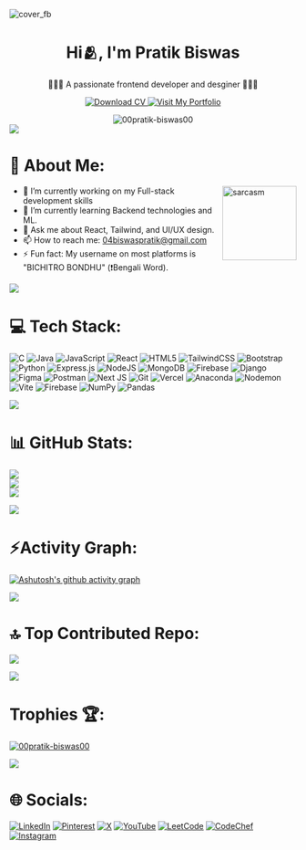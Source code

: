 <!--- cover image --->
![cover_fb](https://github.com/user-attachments/assets/d58270e3-27e0-4948-a853-0cdf6d708b7d)

<!--- name --->

<h1 align="center">Hi🫂, I'm Pratik Biswas</h1>
<p align="center">🧑🏻‍💻 A passionate frontend developer and desginer 🧑🏻‍💻</p>
<p align="center">

<div align="center">
  <a href="https://drive.google.com/drive/folders/1W-rVoNZdPrJ3tKklty-iBI4uzHhfrtJX">
    <img src="https://img.shields.io/badge/Download%20CV-%230077B5.svg?logo=googledrive&logoColor=white" alt="Download CV">
  </a>
  <a href="https://pratikbiswas-2004.web.app/">
    <img src="https://img.shields.io/badge/Visit%20My%20Portfolio-%230077B5.svg?logo=googlechrome&logoColor=white" alt="Visit My Portfolio">
  </a>
</p>
  <img src="https://komarev.com/ghpvc/?username=00pratik-biswas00&label=Profile%20views&color=0e75b6&style=flat" alt="00pratik-biswas00" /> 
</div>

<img src="https://user-images.githubusercontent.com/73097560/115834477-dbab4500-a447-11eb-908a-139a6edaec5c.gif">

<!--- about --->

# 💫 About Me:

<img align="right" alt="sarcasm" width="130" src="https://media.tenor.com/a9DAbtTbUsAAAAAj/thats-not-who-i-am-grady-smith.gi">

  <ul class="list-none p-0 m-0 text-left">
    <li>🔭 I’m currently working on my Full-stack development skills</li>
    <li>🌱 I’m currently learning Backend technologies and ML.</li>
    <li>💬 Ask me about React, Tailwind, and UI/UX design.</li>
    <li>📫 How to reach me: <a href="mailto:04biswaspratik@gmail.com" class="text-blue-500 underline">04biswaspratik@gmail.com</a></li>
    <li>⚡ Fun fact: My username on most platforms is "BICHITRO BONDHU" (❗Bengali Word).</li>
  </ul>

<img src="https://user-images.githubusercontent.com/73097560/115834477-dbab4500-a447-11eb-908a-139a6edaec5c.gif">

<!--- skills --->

# 💻 Tech Stack:
![C](https://img.shields.io/badge/c-%2300599C.svg?style=flat&logo=c&logoColor=white) ![Java](https://img.shields.io/badge/java-%23ED8B00.svg?style=flat&logo=openjdk&logoColor=white) ![JavaScript](https://img.shields.io/badge/javascript-%23323330.svg?style=flat&logo=javascript&logoColor=%23F7DF1E) ![React](https://img.shields.io/badge/react-%2320232a.svg?style=flat&logo=react&logoColor=%2361DAFB) ![HTML5](https://img.shields.io/badge/html5-%23E34F26.svg?style=flat&logo=html5&logoColor=white) ![TailwindCSS](https://img.shields.io/badge/tailwindcss-%2338B2AC.svg?style=flat&logo=tailwind-css&logoColor=white) ![Bootstrap](https://img.shields.io/badge/bootstrap-%238511FA.svg?style=flat&logo=bootstrap&logoColor=white) ![Python](https://img.shields.io/badge/python-3670A0?style=flat&logo=python&logoColor=ffdd54) ![Express.js](https://img.shields.io/badge/express.js-%23404d59.svg?style=flat&logo=express&logoColor=%2361DAFB) ![NodeJS](https://img.shields.io/badge/node.js-6DA55F?style=flat&logo=node.js&logoColor=white) ![MongoDB](https://img.shields.io/badge/MongoDB-%234ea94b.svg?style=flat&logo=mongodb&logoColor=white) ![Firebase](https://img.shields.io/badge/firebase-%23039BE5.svg?style=flat&logo=firebase) ![Django](https://img.shields.io/badge/django-%23092E20.svg?style=flat&logo=django&logoColor=white) ![Figma](https://img.shields.io/badge/figma-%23F24E1E.svg?style=flat&logo=figma&logoColor=white) ![Postman](https://img.shields.io/badge/Postman-FF6C37?style=flat&logo=postman&logoColor=white) ![Next JS](https://img.shields.io/badge/Next-black?style=flat&logo=next.js&logoColor=white) ![Git](https://img.shields.io/badge/git-%23F05033.svg?style=flat&logo=git&logoColor=white) ![Vercel](https://img.shields.io/badge/vercel-%23000000.svg?style=flat&logo=vercel&logoColor=white) ![Anaconda](https://img.shields.io/badge/Anaconda-%2344A833.svg?style=flat&logo=anaconda&logoColor=white) ![Nodemon](https://img.shields.io/badge/NODEMON-%23323330.svg?style=flat&logo=nodemon&logoColor=%BBDEAD) ![Vite](https://img.shields.io/badge/vite-%23646CFF.svg?style=flat&logo=vite&logoColor=white) ![Firebase](https://img.shields.io/badge/firebase-a08021?style=flat&logo=firebase&logoColor=ffcd34) ![NumPy](https://img.shields.io/badge/numpy-%23013243.svg?style=flat&logo=numpy&logoColor=white) ![Pandas](https://img.shields.io/badge/pandas-%23150458.svg?style=flat&logo=pandas&logoColor=white) 

<img src="https://user-images.githubusercontent.com/73097560/115834477-dbab4500-a447-11eb-908a-139a6edaec5c.gif">

<!--- github stats --->

# 📊 GitHub Stats:
![](https://github-readme-stats.vercel.app/api?username=00Pratik-Biswas00&theme=dark&hide_border=false&include_all_commits=true&count_private=false)<br/>
![](https://github-readme-streak-stats.herokuapp.com/?user=00Pratik-Biswas00&theme=dark&hide_border=false)<br/>
![](https://github-readme-stats.vercel.app/api/top-langs/?username=00Pratik-Biswas00&theme=dark&hide_border=false&include_all_commits=true&count_private=false&layout=compact)

<img src="https://user-images.githubusercontent.com/73097560/115834477-dbab4500-a447-11eb-908a-139a6edaec5c.gif">

<!--- activity graph --->

# ⚡Activity Graph:

[![Ashutosh's github activity graph](https://github-readme-activity-graph.vercel.app/graph?username=00Pratik-Biswas00&bg_color=000000&color=ffffff&line=00ffff&point=00a89d&area=true&hide_border=true)](https://github.com/ashutosh00710/github-readme-activity-graph)

<img src="https://user-images.githubusercontent.com/73097560/115834477-dbab4500-a447-11eb-908a-139a6edaec5c.gif">

<!--- top contributed repo --->

# 🔝 Top Contributed Repo:
![](https://github-contributor-stats.vercel.app/api?username=00Pratik-Biswas00&limit=5&theme=dark&combine_all_yearly_contributions=true)

<img src="https://user-images.githubusercontent.com/73097560/115834477-dbab4500-a447-11eb-908a-139a6edaec5c.gif">

<!---  profile views and trophies --->

# Trophies 🏆:

<!--- <p align="left"> <img src="https://komarev.com/ghpvc/?username=00pratik-biswas00&label=Profile%20views&color=0e75b6&style=flat" alt="00pratik-biswas00" /> </p> --->

<p align="left"> <a href="https://github.com/ryo-ma/github-profile-trophy"><img src="https://github-profile-trophy.vercel.app/?username=00pratik-biswas00" alt="00pratik-biswas00" /></a> </p>

<img src="https://user-images.githubusercontent.com/73097560/115834477-dbab4500-a447-11eb-908a-139a6edaec5c.gif">

<!--- socials --->

# 🌐 Socials:
[![LinkedIn](https://img.shields.io/badge/LinkedIn-%230077B5.svg?logo=linkedin&logoColor=white)](https://linkedin.com/in/pratik-biswas-511812223)
[![Pinterest](https://img.shields.io/badge/Pinterest-%23E60023.svg?logo=Pinterest&logoColor=white)](https://pinterest.com/Pratik_Biswas)
[![X](https://img.shields.io/badge/X-black.svg?logo=X&logoColor=white)](https://x.com/_pratik_biswas_)
[![YouTube](https://img.shields.io/badge/YouTube-%23FF0000.svg?logo=YouTube&logoColor=white)](https://youtube.com/@pratikbiswas8859)
[![LeetCode](https://img.shields.io/badge/LeetCode-%2300bdb7.svg?logo=leetcode&logoColor=white)](https://leetcode.com/pratik_biswas)
[![CodeChef](https://img.shields.io/badge/CodeChef-%235B4638.svg?logo=codechef&logoColor=white)](https://www.codechef.com/users/pratik_biswas)
[![Instagram](https://img.shields.io/badge/Instagram-%23E4405F.svg?logo=instagram&logoColor=white)](https://instagram.com/_.pratik._.biswas._)
